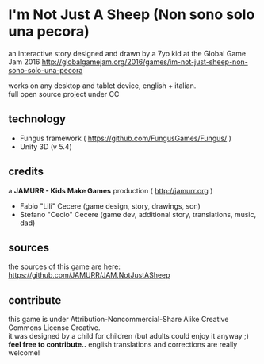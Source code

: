 # I'm Not Just A Sheep (Non sono solo una pecora)
an interactive story designed and drawn by a 7yo kid at the Global Game Jam 2016 
http://globalgamejam.org/2016/games/im-not-just-sheep-non-sono-solo-una-pecora

works on any desktop and tablet device, english + italian.  
full open source project under CC

## technology
- Fungus framework ( https://github.com/FungusGames/Fungus/ )
- Unity 3D (v 5.4)

## credits
a **JAMURR - Kids Make Games** production ( http://jamurr.org ) 
- Fabio "Lili" Cecere (game design, story, drawings, son)
- Stefano "Cecio" Cecere (game dev, additional story, translations, music, dad)

## sources
the sources of this game are here: https://github.com/JAMURR/JAM.NotJustASheep

## contribute
this game is under Attribution-Noncommercial-Share Alike Creative Commons License Creative.  
it was designed by a child for children (but adults could enjoy it anyway ;)  
**feel free to contribute..** english translations and corrections are really welcome!
